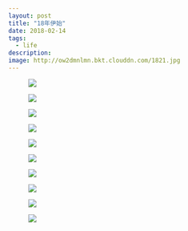 ```yaml
---
layout: post
title: "18年伊始"
date: 2018-02-14
tags:
  - life
description: 
image: http://ow2dmnlmn.bkt.clouddn.com/1821.jpg
---
```

<figure>
  <img src="http://ow2dmnlmn.bkt.clouddn.com/1822.jpg"/>
</figure>
<figure>
  <img src="http://ow2dmnlmn.bkt.clouddn.com/1823.jpg"/>
</figure>
<figure>
  <img src="http://ow2dmnlmn.bkt.clouddn.com/1824.jpg"/>
</figure>
<figure>
  <img src="http://ow2dmnlmn.bkt.clouddn.com/1825.jpg"/>
</figure>
<figure>
  <img src="http://ow2dmnlmn.bkt.clouddn.com/1826.jpg"/>
</figure>
<figure>
  <img src="http://ow2dmnlmn.bkt.clouddn.com/1827.jpg"/>
</figure>
<figure>
  <img src="http://ow2dmnlmn.bkt.clouddn.com/1828.jpg"/>
</figure>
<figure>
  <img src="http://ow2dmnlmn.bkt.clouddn.com/1829.jpg"/>
</figure>
<figure>
  <img src="http://ow2dmnlmn.bkt.clouddn.com/18210.jpg"/>
</figure>
<figure>
  <img src="http://ow2dmnlmn.bkt.clouddn.com/18211.jpg"/>
</figure>